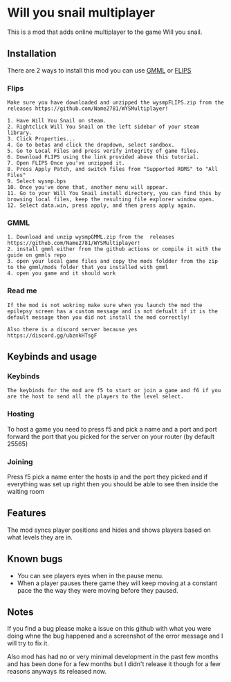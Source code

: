 
# Will you snail multiplayer

This is a mod that adds online multiplayer to the game Will you snail.

## Installation

There are 2 ways to install this mod you can use [GMML](https://github.com/cgytrus/gmml) or [FLIPS](https://dl.smwcentral.net/11474/floating.zip)

### Flips
    Make sure you have downloaded and unzipped the wysmpFLIPS.zip from the releases https://github.com/Name2781/WYSMultiplayer! 

    1. Have Will You Snail on steam.
    2. Rightclick Will You Snail on the left sidebar of your steam library.
    3. Click Properties...
    4. Go to betas and click the dropdown, select sandbox.
    5. Go to Local Files and press verify integrity of game files.
    6. Download FLIPS using the link provided above this tutorial.
    7. Open FLIPS Once you've unzipped it.
    8. Press Apply Patch, and switch files from "Supported ROMS" to "All Files"
    9. Select wysmp.bps
    10. Once you've done that, another menu will appear.
    11. Go to your Will You Snail install directory, you can find this by browsing local files, keep the resulting file explorer window open.
    12. Select data.win, press apply, and then press apply again.

### GMML

    1. Download and unzip wysmpGMML.zip from the  releases https://github.com/Name2781/WYSMultiplayer! 
    2. install gmml either from the github actions or compile it with the guide on gmmls repo
    3. open your local game files and copy the mods foldder from the zip to the gmml/mods folder that you installed with gmml
    4. open you game and it should work
    
### Read me

    If the mod is not wokring make sure when you launch the mod the epilepsy screen has a custom message and is not defualt if it is the default message then you did not install the mod correctly!
    
    Also there is a discord server because yes https://discord.gg/ubznkHTsgF

## Keybinds and usage

### Keybinds 

    The keybinds for the mod are f5 to start or join a game and f6 if you are the host to send all the players to the level select.
    
### Hosting

To host a game you need to press f5 and pick a name and a port and port forward the port that you picked for the server on your router (by default 25565)

### Joining 

Press f5 pick a name enter the hosts ip and the port they picked and if everything was set up right then you should be able to see then inside the waiting room

## Features

The mod syncs player positions and hides and shows players based on what levels they are in.

## Known bugs

- You can see players eyes when in the pause menu.
- When a player pauses there game they will keep moving at a constant pace the the way they were moving before they paused.

## Notes

If you find a bug please make a issue on this github with what you were doing whne the bug happened and a screenshot of the error message and I will try to fix it.

Also mod has had no or very minimal development in the past few months and has been done for a few months but I didn't release it though for a few reasons anyways its released now.

